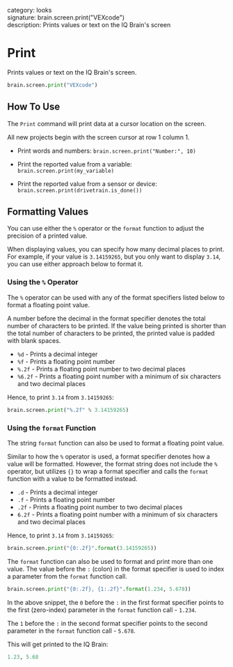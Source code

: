 category: looks  
signature: brain.screen.print("VEXcode")  
description: Prints values or text on the IQ Brain's screen  

# Print

Prints values or text on the IQ Brain's screen.

```python
brain.screen.print("VEXcode")
```

## How To Use

The `Print` command will print data at a cursor location on the screen.

All new projects begin with the screen cursor at row 1 column 1.

* Print words and numbers: 
`brain.screen.print("Number:", 10)`

* Print the reported value from a variable: 
`brain.screen.print(my_variable)`

* Print the reported value from a sensor or device:  
`brain.screen.print(drivetrain.is_done())`

## Formatting Values

You can use either the `%` operator or the `format` function to adjust the precision of a printed value.

When displaying values, you can specify how many decimal places to print. For example, if your value is `3.14159265`, but you only want to display `3.14`, you can use either approach below to format it.

### Using the `%` Operator

The `%` operator can be used with any of the format specifiers listed below to format a floating point value.

A number before the decimal in the format specifier denotes the total number of characters to be printed.
If the value being printed is shorter than the total number of characters to be printed, the printed value is padded with blank spaces.

* `%d` - Prints a decimal integer
* `%f` - Prints a floating point number
* `%.2f` - Prints a floating point number to two decimal places
* `%6.2f` - Prints a floating point number with a minimum of six characters and two decimal places

Hence, to print `3.14` from `3.14159265`:

```python
brain.screen.print("%.2f" % 3.14159265)
```

### Using the `format` Function

The string `format` function can also be used to format a floating point value.

Similar to how the `%` operator is used, a format specifier denotes how a value will be formatted. However, the format string does not include the `%` operator, but utilizes `{}` to wrap a format specifier and calls the `format` function with a value to be formatted instead.

* `.d` - Prints a decimal integer
* `.f` - Prints a floating point number
* `.2f` - Prints a floating point number to two decimal places
* `6.2f` - Prints a floating point number with a minimum of six characters and two decimal places

Hence, to print `3.14` from `3.14159265`:

```python
brain.screen.print("{0:.2f}".format(3.14159265))
```

The `format` function can also be used to format and print more than one value. The value before the `:` (colon) in the format specifier is used to index a parameter from the `format` function call.

```python
brain.screen.print("{0:.2f}, {1:.2f}".format(1.234, 5.678))
```

In the above snippet, the `0` before the `:` in the first format specifier points to the first (zero-index) parameter in the `format` function call - `1.234`.

The `1` before the `:` in the second format specifier points to the second parameter in the `format` function call - `5.678`.

This will get printed to the IQ Brain:

```python
1.23, 5.68
```

<advanced>
</advanced>
